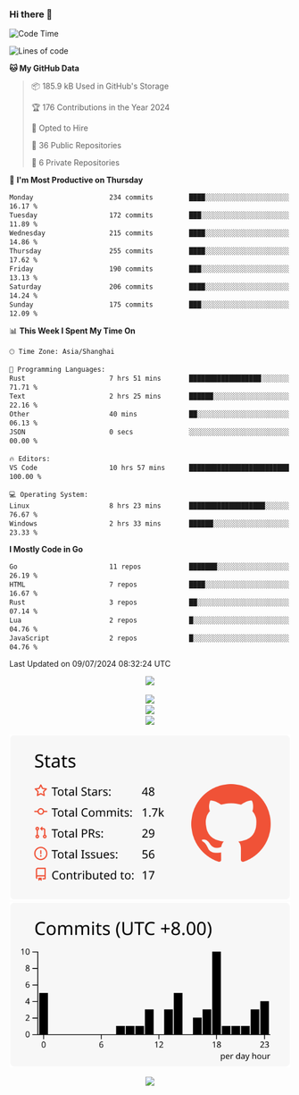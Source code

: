### Hi there 👋

<!--
this is a ✨ _special_ ✨ repository because its `README.md` (this file) appears on your GitHub profile.

Here are some ideas to get you started:

- 🔭 I’m currently working on ...
- 🌱 I’m currently learning ...
- 👯 I’m looking to collaborate on ...
- 🤔 I’m looking for help with ...
- 💬 Ask me about ...
- 📫 How to reach me: ...
- 😄 Pronouns: ...
- ⚡ Fun fact: ...
-->

<!--START_SECTION:waka-->
![Code Time](http://img.shields.io/badge/Code%20Time-1%2C346%20hrs%206%20mins-blue)

![Lines of code](https://img.shields.io/badge/From%20Hello%20World%20I%27ve%20Written-1.3%20million%20lines%20of%20code-blue)

**🐱 My GitHub Data** 

> 📦 185.9 kB Used in GitHub's Storage 
 > 
> 🏆 176 Contributions in the Year 2024
 > 
> 💼 Opted to Hire
 > 
> 📜 36 Public Repositories 
 > 
> 🔑 6 Private Repositories 
 > 
📅 **I'm Most Productive on Thursday** 

```text
Monday                   234 commits         ████░░░░░░░░░░░░░░░░░░░░░   16.17 % 
Tuesday                  172 commits         ███░░░░░░░░░░░░░░░░░░░░░░   11.89 % 
Wednesday                215 commits         ████░░░░░░░░░░░░░░░░░░░░░   14.86 % 
Thursday                 255 commits         ████░░░░░░░░░░░░░░░░░░░░░   17.62 % 
Friday                   190 commits         ███░░░░░░░░░░░░░░░░░░░░░░   13.13 % 
Saturday                 206 commits         ████░░░░░░░░░░░░░░░░░░░░░   14.24 % 
Sunday                   175 commits         ███░░░░░░░░░░░░░░░░░░░░░░   12.09 % 
```


📊 **This Week I Spent My Time On** 

```text
🕑︎ Time Zone: Asia/Shanghai

💬 Programming Languages: 
Rust                     7 hrs 51 mins       ██████████████████░░░░░░░   71.71 % 
Text                     2 hrs 25 mins       ██████░░░░░░░░░░░░░░░░░░░   22.16 % 
Other                    40 mins             ██░░░░░░░░░░░░░░░░░░░░░░░   06.13 % 
JSON                     0 secs              ░░░░░░░░░░░░░░░░░░░░░░░░░   00.00 % 

🔥 Editors: 
VS Code                  10 hrs 57 mins      █████████████████████████   100.00 % 

💻 Operating System: 
Linux                    8 hrs 23 mins       ███████████████████░░░░░░   76.67 % 
Windows                  2 hrs 33 mins       ██████░░░░░░░░░░░░░░░░░░░   23.33 % 
```

**I Mostly Code in Go** 

```text
Go                       11 repos            ███████░░░░░░░░░░░░░░░░░░   26.19 % 
HTML                     7 repos             ████░░░░░░░░░░░░░░░░░░░░░   16.67 % 
Rust                     3 repos             ██░░░░░░░░░░░░░░░░░░░░░░░   07.14 % 
Lua                      2 repos             █░░░░░░░░░░░░░░░░░░░░░░░░   04.76 % 
JavaScript               2 repos             █░░░░░░░░░░░░░░░░░░░░░░░░   04.76 % 
```




 Last Updated on 09/07/2024 08:32:24 UTC
<!--END_SECTION:waka-->


<div align="center">
 
![](https://github-readme-stats.vercel.app/api/wakatime?username=hycinth22&layout=compact&langs_count=10)

</div>

<div align="center"> <img src="https://metrics.lecoq.io/hycinth22?template=classic&config.timezone=Asia%2FShanghai"> </div>

<div align="center"> <img src="https://github-readme-stats.vercel.app/api/top-langs/?username=hycinth22&hide_title=true&hide_border=true&layout=compact&langs_count=6&text_color=000&icon_color=fff&bg_color=0,52fa5a,4dfcff,c64dff&theme=graywhite" /> </div>

<div align="center"> <img src="https://github-profile-trophy.vercel.app/?username=hycinth22" /> </div>

<div align="center">
 
![](https://raw.githubusercontent.com/hycinth22/hycinth22/main/profile-summary-card-output/swift/3-stats.svg) ![](https://raw.githubusercontent.com/hycinth22/hycinth22/main/profile-summary-card-output/swift/4-productive-time.svg)

</div>

<div align="center"> <img src="https://github-readme-streak-stats.herokuapp.com/?user=hycinth22" /> </div>

